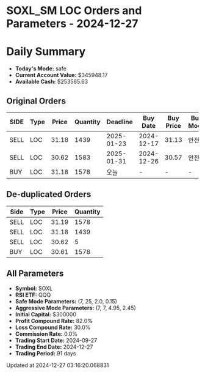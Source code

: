 # SOXL_SM LOC Orders and Parameters - 2024-12-27

# Daily Summary

- **Today's Mode:** safe
- **Current Account Value:** $345948.17
- **Available Cash:** $253565.63

## Original Orders

| SIDE | Type | Price | Quantity | Deadline | Buy Date | Buy Price | Buy Mode |
|------|------|-------|----------|----------|----------|-----------|----------|
| SELL | LOC | 31.18 | 1439 | 2025-01-23 | 2024-12-17 | 31.13 | 안전 |
| SELL | LOC | 30.62 | 1583 | 2025-01-31 | 2024-12-26 | 30.57 | 안전 |
| BUY | LOC | 31.18 | 1578 | 오늘 | - | - | - |

## De-duplicated Orders

| Side | Type | Price | Quantity |
|------|------|-------|----------|
| SELL | LOC | 31.19 | 1578 |
| SELL | LOC | 31.18 | 1439 |
| SELL | LOC | 30.62 | 5 |
| BUY | LOC | 30.61 | 1578 |

## All Parameters

- **Symbol:** SOXL
- **RSI ETF:** QQQ
- **Safe Mode Parameters:** (7, 25, 2.0, 0.15)
- **Aggressive Mode Parameters:** (7, 7, 4.95, 2.45)
- **Initial Capital:** $300000
- **Profit Compound Rate:** 82.0%
- **Loss Compound Rate:** 30.0%
- **Commission Rate:** 0.0%
- **Trading Start Date:** 2024-09-27
- **Trading End Date:** 2024-12-27
- **Trading Period:** 91 days

Updated at 2024-12-27 03:16:20.068831
